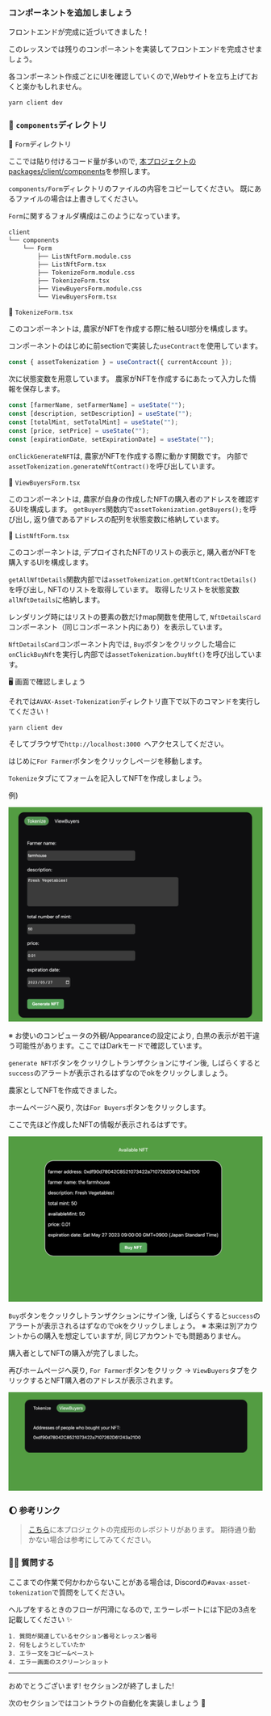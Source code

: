 ### コンポーネントを追加しましょう

フロントエンドが完成に近づいてきました！

このレッスンでは残りのコンポーネントを実装してフロントエンドを完成させましょう。

各コンポーネント作成ごとにUIを確認していくので,Webサイトを立ち上げておくと楽かもしれません。

```bash
yarn client dev
```

### 📁 `components`ディレクトリ

📁 `Form`ディレクトリ

ここでは貼り付けるコード量が多いので, [本プロジェクトの packages/client/components](https://github.com/unchain-dev/AVAX-Asset-Tokenization/tree/main/packages/client/components)を参照します。

`components/Form`ディレクトリのファイルの内容をコピーしてください。
既にあるファイルの場合は上書きしてください。

`Form`に関するフォルダ構成はこのようになっています。

```
client
└── components
    └── Form
        ├── ListNftForm.module.css
        ├── ListNftForm.tsx
        ├── TokenizeForm.module.css
        ├── TokenizeForm.tsx
        ├── ViewBuyersForm.module.css
        └── ViewBuyersForm.tsx
```

💁 `TokenizeForm.tsx`

このコンポーネントは, 農家がNFTを作成する際に触るUI部分を構成します。

コンポーネントのはじめに前sectionで実装した`useContract`を使用しています。

```ts
const { assetTokenization } = useContract({ currentAccount });
```

次に状態変数を用意しています。
農家がNFTを作成するにあたって入力した情報を保存します。

```ts
const [farmerName, setFarmerName] = useState("");
const [description, setDescription] = useState("");
const [totalMint, setTotalMint] = useState("");
const [price, setPrice] = useState("");
const [expirationDate, setExpirationDate] = useState("");
```

`onClickGenerateNFT`は, 農家がNFTを作成する際に動かす関数です。
内部で`assetTokenization.generateNftContract()`を呼び出しています。

💁 `ViewBuyersForm.tsx`

このコンポーネントは, 農家が自身の作成したNFTの購入者のアドレスを確認するUIを構成します。
`getBuyers`関数内で`assetTokenization.getBuyers();`を呼び出し, 返り値であるアドレスの配列を状態変数に格納しています。

💁 `ListNftForm.tsx`

このコンポーネントは, デプロイされたNFTのリストの表示と, 購入者がNFTを購入するUIを構成します。

`getAllNftDetails`関数内部では`assetTokenization.getNftContractDetails()`を呼び出し, NFTのリストを取得しています。
取得したリストを状態変数`allNftDetails`に格納します。

レンダリング時にはリストの要素の数だけmap関数を使用して, `NftDetailsCard`コンポーネント（同じコンポーネント内にあり）を表示しています。

`NftDetailsCard`コンポーネント内では, `Buy`ボタンをクリックした場合に`onClickBuyNft`を実行し内部では`assetTokenization.buyNft()`を呼び出しています。

🖥️ 画面で確認しましょう

それでは`AVAX-Asset-Tokenization`ディレクトリ直下で以下のコマンドを実行してください！

```
yarn client dev
```

そしてブラウザで`http://localhost:3000 `へアクセスしてください。

はじめに`For Farmer`ボタンをクリックしページを移動します。

`Tokenize`タブにてフォームを記入してNFTを作成しましょう。

例)

![](/public/images/AVAX-Asset-Tokenization/section-2/2_4_1.png)

※ お使いのコンピュータの外観/Appearanceの設定により, 白黒の表示が若干違う可能性があります。ここではDarkモードで確認しています。

`generate NFT`ボタンをクッリクしトランザクションにサイン後, しばらくすると`success`のアラートが表示されるはずなのでokをクリックしましょう。

農家としてNFTを作成できました。

ホームページへ戻り, 次は`For Buyers`ボタンをクリックします。

ここで先ほど作成したNFTの情報が表示されるはずです。

![](/public/images/AVAX-Asset-Tokenization/section-2/2_4_2.png)

`Buy`ボタンをクッリクしトランザクションにサイン後, しばらくすると`success`のアラートが表示されるはずなのでokをクリックしましょう。
※ 本来は別アカウントからの購入を想定していますが, 同じアカウントでも問題ありません。

購入者としてNFTの購入が完了しました。

再びホームページへ戻り, `For Farmer`ボタンをクリック -> `ViewBuyers`タブをクリックするとNFT購入者のアドレスが表示されます。

![](/public/images/AVAX-Asset-Tokenization/section-2/2_4_3.png)

### 🌔 参考リンク

> [こちら](https://github.com/unchain-dev/AVAX-Asset-Tokenization)に本プロジェクトの完成形のレポジトリがあります。
> 期待通り動かない場合は参考にしてみてください。

### 🙋‍♂️ 質問する

ここまでの作業で何かわからないことがある場合は, Discordの`#avax-asset-tokenization`で質問をしてください。

ヘルプをするときのフローが円滑になるので, エラーレポートには下記の3点を記載してください ✨

```
1. 質問が関連しているセクション番号とレッスン番号
2. 何をしようとしていたか
3. エラー文をコピー&ペースト
4. エラー画面のスクリーンショット
```

---

おめでとうございます!
セクション2が終了しました!

次のセクションではコントラクトの自動化を実装しましょう 🛫
